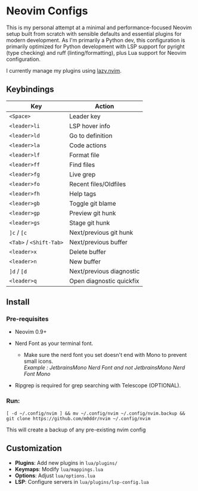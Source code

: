 # Neovim Configs
This is my personal attempt at a minimal and performance-focused Neovim setup built from scratch with sensible defaults and essential plugins for modern development. As I'm primarily a Python dev, this configuration is primarily optimized for Python development with LSP support for pyright (type checking) and ruff (linting/formatting), plus Lua support for Neovim configuration.

I currently manage my plugins using [lazy.nvim](https://lazy.folke.io/).

## Keybindings

| Key | Action |
|-----|--------|
| `<Space>` | Leader key |
| `<leader>li` | LSP hover info |
| `<leader>ld` | Go to definition |
| `<leader>la` | Code actions |
| `<leader>lf` | Format file |
| `<leader>ff` | Find files |
| `<leader>fg` | Live grep |
| `<leader>fo` | Recent files/Oldfiles |
| `<leader>fh` | Help tags |
| `<leader>gb` | Toggle git blame |
| `<leader>gp` | Preview git hunk |
| `<leader>gs` | Stage git hunk |
| `]c` / `[c` | Next/previous git hunk |
| `<Tab>` / `<Shift-Tab>` | Next/previous buffer |
| `<leader>x` | Delete buffer |
| `<leader>n` | New buffer |
| `]d` / `[d` | Next/previous diagnostic |
| `<leader>q` | Open diagnostic quickfix |

## Install

### Pre-requisites
* Neovim 0.9+

* Nerd Font as your terminal font.
    * Make sure the nerd font you set doesn't end with Mono to prevent small icons. <br>
      _Example : JetbrainsMono Nerd Font and not JetbrainsMono Nerd Font Mono_

* Ripgrep is required for grep searching with Telescope (OPTIONAL).

### Run:
```shell
[ -d ~/.config/nvim ] && mv ~/.config/nvim ~/.config/nvim.backup &&
git clone https://github.com/m0ddr/nvim ~/.config/nvim
```
This will create a backup of any pre-existing nvim config

## Customization

- **Plugins**: Add new plugins in `lua/plugins/`
- **Keymaps**: Modify `lua/mappings.lua`
- **Options**: Adjust `lua/options.lua`
- **LSP**: Configure servers in `lua/plugins/lsp-config.lua`
